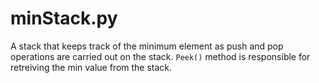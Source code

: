 # minStack.py

A stack that keeps track of the minimum element as push and pop operations are carried out on the stack.
`Peek()` method is responsible for retreiving the min value from the stack.